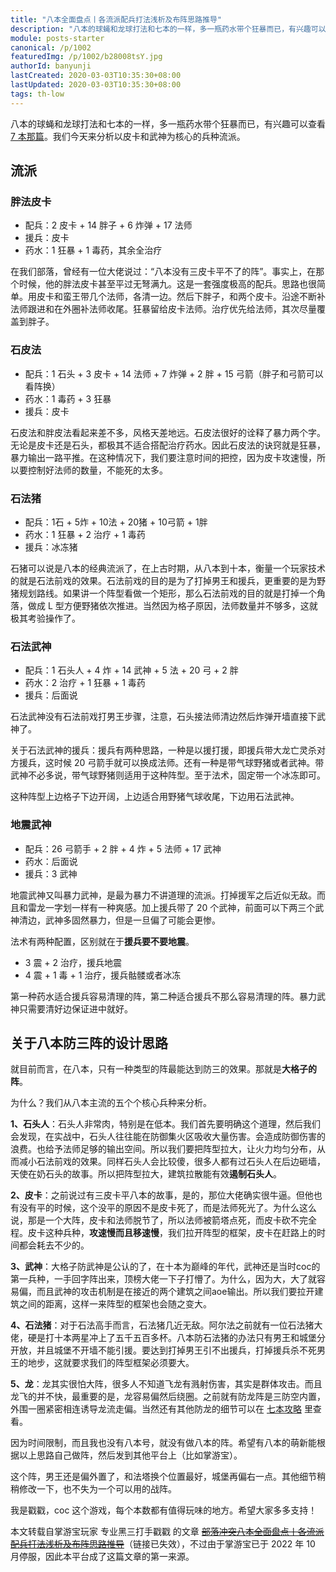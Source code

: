 ```yaml
---
title: "八本全面盘点丨各流派配兵打法浅析及布阵思路推导"
description: "八本的球蝇和龙球打法和七本的一样，多一瓶药水带个狂暴而已，有兴趣可以查看 7 本那篇。我们今天来分析以皮卡和武神为核心的兵种流派。在我们部落，曾经有一位大佬说过：“八本没有三皮卡平不了的阵”。事实上，在那个时候，他的胖法皮卡甚至平过无弩满九。"
module: posts-starter
canonical: /p/1002
featuredImg: /p/1002/b28008tsY.jpg
authorId: banyunji
lastCreated: 2020-03-03T10:35:30+08:00
lastUpdated: 2020-03-03T10:35:30+08:00
tags: th-low
---
```


八本的球蝇和龙球打法和七本的一样，多一瓶药水带个狂暴而已，有兴趣可以查看 [7 本那篇](/p/996)。我们今天来分析以皮卡和武神为核心的兵种流派。

## 流派

### 胖法皮卡

- 配兵：2 皮卡 + 14 胖子 + 6 炸弹 + 17 法师
- 援兵：皮卡
- 药水：1 狂暴 + 1 毒药，其余全治疗

<Pic src="/p/1002/4a6TonZyU.jpg" width="904" height="241" alt="胖法皮卡配兵" class="cp-img-troop-matching" imgStyle="height: 150px" :lazyLoading="false" />

在我们部落，曾经有一位大佬说过：“八本没有三皮卡平不了的阵”。事实上，在那个时候，他的胖法皮卡甚至平过无弩满九。这是一套强度极高的配兵。思路也很简单。用皮卡和蛮王带几个法师，各清一边。然后下胖子，和两个皮卡。沿途不断补法师跟进和在外圈补法师收尾。狂暴留给皮卡法师。治疗优先给法师，其次尽量覆盖到胖子。

### 石皮法

- 配兵：1 石头 + 3 皮卡 + 14 法师 + 7 炸弹 + 2 胖 + 15 弓箭（胖子和弓箭可以看阵换）
- 药水：1 毒药 + 3 狂暴
- 援兵：皮卡

<Pic src="/p/1002/fa8UFXaM.jpg" width="910" height="241" alt="石皮法配兵" class="cp-img-troop-matching" imgStyle="height: 150px" :lazyLoading="false" />

石皮法和胖皮法看起来差不多，风格天差地远。石皮法很好的诠释了暴力两个字。无论是皮卡还是石头，都极其不适合搭配治疗药水。因此石皮法的诀窍就是狂暴，暴力输出一路平推。在这种情况下，我们要注意时间的把控，因为皮卡攻速慢，所以要控制好法师的数量，不能死的太多。

### 石法猪

- 配兵：1石 + 5炸 + 10法 + 20猪 + 10弓箭 + 1胖
- 药水：1 狂暴 + 2 治疗 + 1 毒药
- 援兵：冰冻猪

<Pic src="/p/1002/c121N13cm.jpg" width="777" height="241" alt="石法猪配兵" class="cp-img-troop-matching" imgStyle="height: 150px" />

石猪可以说是八本的经典流派了，在上古时期，从八本到十本，衡量一个玩家技术的就是石法前戏的效果。石法前戏的目的是为了打掉男王和援兵，更重要的是为野猪规划路线。如果讲一个阵型看做一个矩形，那么石法前戏的目的就是打掉一个角落，做成 L 型方便野猪依次推进。当然因为格子原因，法师数量并不够多，这就极其考验操作了。

### 石法武神

- 配兵：1 石头人 + 4 炸 + 14 武神 + 5 法 + 20 弓 + 2 胖
- 药水：2 治疗 + 1 狂暴 + 1 毒药
- 援兵：后面说

<Pic src="/p/1002/88bRhA39n.jpg" width="768" height="241" alt="石法武神配兵" class="cp-img-troop-matching" imgStyle="height: 150px" />

石法武神没有石法前戏打男王步骤，注意，石头接法师清边然后炸弹开墙直接下武神了。

关于石法武神的援兵：援兵有两种思路，一种是以援打援，即援兵带大龙亡灵杀对方援兵，这时候 20 弓箭手就可以换成法师。还有一种是带气球野猪或者武神。带武神不必多说，带气球野猪则适用于这种阵型。至于法术，固定带一个冰冻即可。

<Pic src="/p/1002/939u0DAZf.jpg" width="1440" height="720" alt="石法武神适合的阵型" />

这种阵型上边格子下边开阔，上边适合用野猪气球收尾，下边用石法武神。

### 地震武神

- 配兵：26 弓箭手 + 2 胖 + 4 炸 + 5 法师 + 17 武神
- 药水：后面说
- 援兵：3 武神

<Pic src="/p/1002/16cJbulDo.jpg" width="730" height="241" alt="地震武神配兵" class="cp-img-troop-matching" imgStyle="height: 150px" />

地震武神又叫暴力武神，是最为暴力不讲道理的流派。打掉援军之后近似无敌。而且和雷龙一字划一样有一种爽感。加上援兵带了 20 个武神，前面可以下两三个武神清边，武神多固然暴力，但是一旦偏了可能会更惨。

法术有两种配置，区别就在于**援兵要不要地震**。

- 3 震 + 2 治疗，援兵地震
- 4 震 + 1 毒 + 1 治疗，援兵骷髅或者冰冻

第一种药水适合援兵容易清理的阵，第二种适合援兵不那么容易清理的阵。暴力武神只需要清好边保证进中就好。

## 关于八本防三阵的设计思路

就目前而言，在八本，只有一种类型的阵最能达到防三的效果。那就是**大格子的阵**。

为什么？我们从八本主流的五个个核心兵种来分析。

**1、石头人**：石头人非常肉，特别是在低本。我们首先要明确这个道理，然后我们会发现，在实战中，石头人往往能在防御集火区吸收大量伤害。会造成防御伤害的浪费。也给予法师足够的输出空间。所以我们要把阵型拉大，让火力均匀分布，从而减小石法前戏的效果。同样石头人会比较傻，很多人都有过石头人在后边砸墙，天使在奶石头的故事。所以把阵型拉大，建筑拉散能有效**遏制石头人**。

**2、皮卡**：之前说过有三皮卡平八本的故事，是的，那位大佬确实很牛逼。但他也有没有平的时候，这个没平的原因不是皮卡死了，而是法师死光了。为什么这么说，那是一个大阵，皮卡和法师脱节了，所以法师被箭塔点死，而皮卡砍不完全程。皮卡这种兵种，**攻速慢而且移速慢**，我们拉开阵型的框架，皮卡在赶路上的时间都会耗去不少的。

**3、武神**：大格子防武神是公认的了，在十本为巅峰的年代，武神还是当时coc的第一兵种，一手回字阵出来，顶榜大佬一下子打懵了。为什么，因为大，大了就容易偏，而且武神的攻击机制是在接近的两个建筑之间aoe输出。所以我们要拉开建筑之间的距离，这样一来阵型的框架也会随之变大。

**4、石法猪**：对于石法高手而言，石法猪几近无敌。阿尔法之前就有一位石法猪大佬，硬是打十本两星冲上了五千五百多杯。八本防石法猪的办法只有男王和城堡分开放，并且城堡不开墙不能引援。要达到打掉男王引不出援兵，打掉援兵杀不死男王的地步，这就要求我们的阵型框架必须要大。

**5、龙**：龙其实很怕大阵，很多人不知道飞龙有溅射伤害，其实是群体攻击。而且龙飞的并不快，最重要的是，龙容易偏然后绕圈。之前就有防龙阵是三防空内置，外围一圈紧密相连诱导龙流走偏。当然还有其他防龙的细节可以在 [七本攻略](/p/996) 里查看。

因为时间限制，而且我也没有八本号，就没有做八本的阵。希望有八本的萌新能根据以上思路自己做阵，然后发到其他平台上（比如掌游宝）。

这个阵，男王还是偏外置了，和法塔换个位置最好，城堡再偏右一点。其他细节稍稍修改一下，也不失为一个可以用的战阵。

<Pic src="/p/1002/b28008tsY.jpg" width="960" height="540" alt="阵型分析" />

我是戳戳，coc 这个游戏，每个本数都有值得玩味的地方。希望大家多多支持！

<PostCopyright>
本文转载自掌游宝玩家 专业黑三打手戳戳 的文章 <a href="https://m.zhangyoubao.com/blzz/gonglue/3291043847848836685" target="_blank" rel="nofollow noopener noreferrer"><s>部落冲突八本全面盘点丨各流派配兵打法浅析及布阵思路推导</s></a>（链接已失效），不过由于掌游宝已于 2022 年 10 月停服，因此本平台成了这篇文章的第一来源。
</PostCopyright>